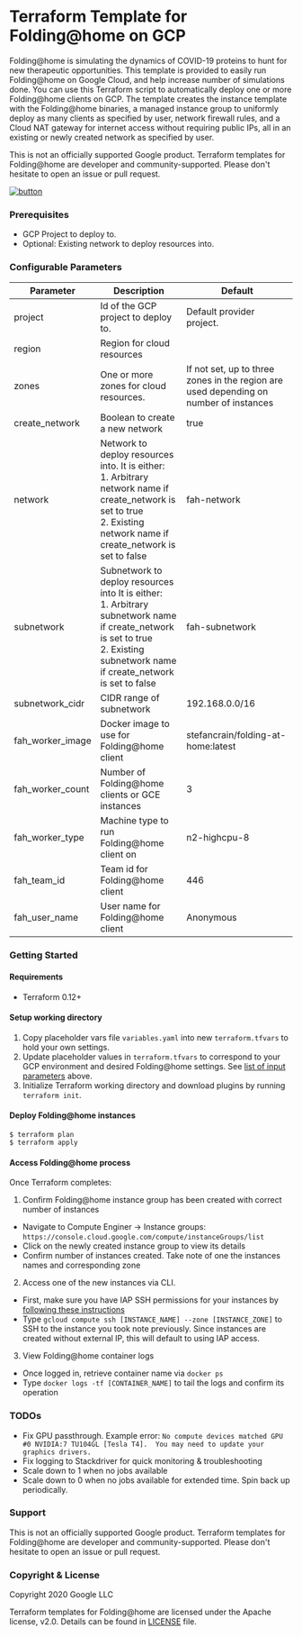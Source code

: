 # Terraform Template for Folding@home on GCP

Folding@home is simulating the dynamics of COVID-19 proteins to hunt for new therapeutic opportunities.
This template is provided to easily run Folding@home on Google Cloud, and help increase number of simulations done.
You can use this Terraform script to automatically deploy one or more Folding@home clients on GCP. The template creates the instance template with the Folding@home binaries, a managed instance group to uniformly deploy as many clients as specified by user, network firewall rules, and a Cloud NAT gateway for internet access without requiring public IPs, all in an existing or newly created network as specified by user.

This is not an officially supported Google product. Terraform templates for Folding@home are developer and community-supported. Please don't hesitate to open an issue or pull request.

[![button](http://gstatic.com/cloudssh/images/open-btn.png)](https://console.cloud.google.com/cloudshell/open?git_repo=https://github.com/GoogleCloudPlatform/terraform-folding-at-home&page=shell&tutorial=README.md)

### Prerequisites
* GCP Project to deploy to.
* Optional: Existing network to deploy resources into.

### Configurable Parameters

Parameter | Description | Default
--- | --- | ---
project | Id of the GCP project to deploy to. | Default provider project.
region | Region for cloud resources | 
zones | One or more zones for cloud resources. | If not set, up to three zones in the region are used depending on number of instances
create_network | Boolean to create a new network | true
network | Network to deploy resources into. It is either: <br>1. Arbitrary network name if create_network is set to true  <br>2. Existing network name if create_network is set to false | fah-network
subnetwork | Subnetwork to deploy resources into It is either: <br>1. Arbitrary subnetwork name if create_network is set to true  <br>2. Existing subnetwork name if create_network is set to false | fah-subnetwork
subnetwork_cidr | CIDR range of subnetwork | 192.168.0.0/16
fah_worker_image | Docker image to use for Folding@home client | stefancrain/folding-at-home:latest
fah_worker_count | Number of Folding@home clients or GCE instances | 3
fah_worker_type | Machine type to run Folding@home client on | n2-highcpu-8
fah_team_id | Team id for Folding@home client | 446
fah_user_name | User name for Folding@home client | Anonymous


### Getting Started

#### Requirements
* Terraform 0.12+

#### Setup working directory

1. Copy placeholder vars file `variables.yaml` into new `terraform.tfvars` to hold your own settings.
2. Update placeholder values in `terraform.tfvars` to correspond to your GCP environment and desired Folding@home settings. See [list of input parameters](#configurable-parameters) above.
3. Initialize Terraform working directory and download plugins by running `terraform init`.

#### Deploy Folding@home instances

```shell
$ terraform plan
$ terraform apply
```

#### Access Folding@home process

Once Terraform completes:

1. Confirm Folding@home instance group has been created with correct number of instances
  * Navigate to Compute Enginer -> Instance groups: `https://console.cloud.google.com/compute/instanceGroups/list`
  * Click on the newly created instance group to view its details
  * Confirm number of instances created. Take note of one the instances names and corresponding zone

2. Access one of the new instances via CLI.
  * First, make sure you have IAP SSH permissions for your instances by [following these instructions](https://cloud.google.com/nat/docs/gce-example#step_4_create_ssh_permissions_for_your_test_instance)
  * Type `gcloud compute ssh [INSTANCE_NAME] --zone [INSTANCE_ZONE]` to SSH to the instance you took note previously. Since instances are created without external IP, this will default to using IAP access.

3. View Folding@home container logs
  * Once logged in, retrieve container name via `docker ps`
  * Type `docker logs -tf [CONTAINER_NAME]` to tail the logs and confirm its operation
 
### TODOs

* Fix GPU passthrough. Example error: `No compute devices matched GPU #0 NVIDIA:7 TU104GL [Tesla T4].  You may need to update your graphics drivers.`
* Fix logging to Stackdriver for quick monitoring & troubleshooting
* Scale down to 1 when no jobs available
* Scale down to 0 when no jobs available for extended time. Spin back up periodically.

### Support

This is not an officially supported Google product. Terraform templates for Folding@home are developer and community-supported. Please don't hesitate to open an issue or pull request.

### Copyright & License

Copyright 2020 Google LLC

Terraform templates for Folding@home are licensed under the Apache license, v2.0. Details can be found in [LICENSE](./LICENSE) file.
